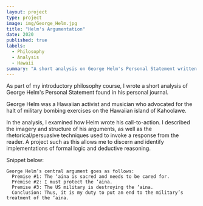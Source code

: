 ```yaml
---
layout: project
type: project
image: img/George_Helm.jpg
title: "Helm's Argumentation"
date: 2020
published: true
labels:
  - Philosophy
  - Analysis
  - Hawaii
summary: "A short analysis on George Helm's Personal Statement written for PHIL 100."
---
```

As part of my introductory philosophy course, I wrote a short analysis of George Helm's Personal Statement found in his personal journal. 

George Helm was a Hawaiian activist and musician who advocated for the halt of military bombing exercises on the Hawaiian island of Kahoolawe.

In the analysis, I examined how Helm wrote his call-to-action. I described the imagery and structure of his arguments, as well as the rhetorical/persuasive techniques used to invoke a response from the reader. A project such as this allows me to discern and identify implementations of formal logic and deductive reasoning.

Snippet below:
```
George Helm’s central argument goes as follows:
  Premise #1: The ‘aina is sacred and needs to be cared for.
  Premise #2: I must protect the ‘aina.
  Premise #3: The US military is destroying the ‘aina.
  Conclusion: Thus, it is my duty to put an end to the military’s treatment of the ‘aina.
```
